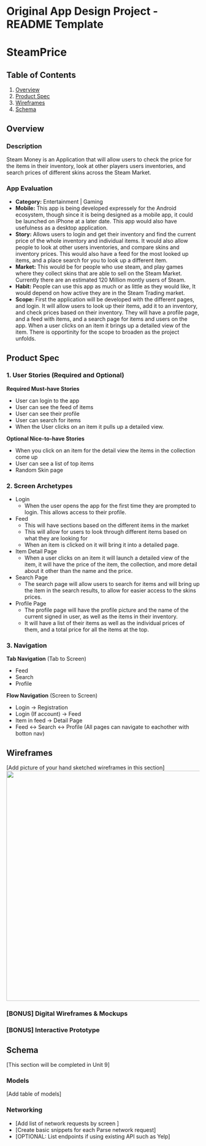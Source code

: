 Original App Design Project - README Template
===

# SteamPrice

## Table of Contents
1. [Overview](#Overview)
1. [Product Spec](#Product-Spec)
1. [Wireframes](#Wireframes)
2. [Schema](#Schema)

## Overview
### Description
Steam Money is an Application that will allow users to check the price for the items in their inventory, look at other players users inventories, and search prices of different skins across the Steam Market.

### App Evaluation
- **Category:** Entertainment | Gaming
- **Mobile:** This app is being developed expressely for the Android ecosystem, though since it is being designed as a mobile app, it could be launched on iPhone at a later date. This app would also have usefulness as a desktop application.
- **Story:** Allows users to login and get their inventory and find the current price of the whole inventory and individual items. It would also allow people to look at other users inventories, and compare skins and inventory prices. This would also have a feed for the most looked up items, and a place search for you to look up a different item.
- **Market:** This would be for people who use steam, and play games where they collect skins that are able to sell on the Steam Market. Currently there are an estimated 120 Million montly users of Steam.
- **Habit:** People can use this app as much or as little as they would like, It would depend on how active they are in the Steam Trading market. 
- **Scope:** First the application will be developed with the different pages, and login. It will allow users to look up their items, add it to an inventory, and check prices based on their inventory. They will have a profile page, and a feed with items, and a search page for items and users on the app. When a user clicks on an item it brings up a detailed view of the item. There is opportinity for the scope to broaden as the project unfolds. 

## Product Spec

### 1. User Stories (Required and Optional)

**Required Must-have Stories**

* User can login to the app 
* User can see the feed of items
* User can see their profile
* User can search for items
* When the User clicks on an item it pulls up a detailed view.  

**Optional Nice-to-have Stories**

* When you click on an item for the detail view the items in the collection come up
* User can see a list of top items
* Random Skin page

### 2. Screen Archetypes

* Login
   * When the user opens the app for the first time they are prompted to login.   This allows access to their profile. 
* Feed
   * This will have sections based on the different items in the market
   * This will allow for users to look through different items based on what they are looking for
   * When an item is clicked on it will bring it into a detailed page. 
* Item Detail Page
   * When a user clicks on an item it will launch a detailed view of the item, it will have the price of the item, the collection, and more detail about it other than the name and the price.
* Search Page
   * The search page will allow users to search for items and will bring up the item in the search results, to allow for easier access to the skins prices.
* Profile Page
   * The profile page will have the profile picture and the name of the current signed in user, as well as the items in their inventory.
   * It will have a list of their items as well as the individual prices of them, and a total price for all the items at the top. 

### 3. Navigation

**Tab Navigation** (Tab to Screen)

* Feed
* Search
* Profile

**Flow Navigation** (Screen to Screen)

* Login -> Registration 
* Login (If account) -> Feed
* Item in feed -> Detail Page
* Feed <-> Search <-> Profile (All pages can navigate to eachother with botton nav)

## Wireframes
[Add picture of your hand sketched wireframes in this section]
<img src="https://imgur.com/a/h8zOmG1.jpg" width=600>

### [BONUS] Digital Wireframes & Mockups

### [BONUS] Interactive Prototype

## Schema 
[This section will be completed in Unit 9]
### Models
[Add table of models]
### Networking
- [Add list of network requests by screen ]
- [Create basic snippets for each Parse network request]
- [OPTIONAL: List endpoints if using existing API such as Yelp]
